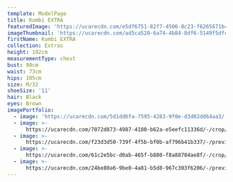```yaml
---
template: ModelPage
title: Kumbi EXTRA
featuredImage: 'https://ucarecdn.com/e5df6751-82f7-4506-8c23-f6265671bc7c/'
imageThumbnail: 'https://ucarecdn.com/ad5ca520-6a74-4b84-8df6-5149f5dfcd7f/'
firstName: Kumbi EXTRA
collection: Extras
height: 192cm
measurementType: chest
bust: 90cm
waist: 73cm
hips: 105cm
size: M/32
shoeSize: '11'
hair: Black
eyes: Brown
imagePortfolio:
  - image: 'https://ucarecdn.com/5d1dd6fa-7595-4283-9f0e-d3d02dd64aa3/'
  - image: >-
      https://ucarecdn.com/7072d873-4987-4180-b62a-e5eefc11336d/-/crop/2067x1556/0,176/-/preview/-/rotate/90/
  - image: >-
      https://ucarecdn.com/f23d3d50-739f-4f5b-bf0b-af796b41b337/-/preview/-/rotate/90/
  - image: >-
      https://ucarecdn.com/61c2e5bc-d0ab-465f-b880-f8a88784ae8f/-/crop/2031x1164/0,339/-/preview/-/rotate/90/
  - image: >-
      https://ucarecdn.com/24be80a6-9be0-4a81-b5d8-967c303f6206/-/preview/-/rotate/90/
---
```


